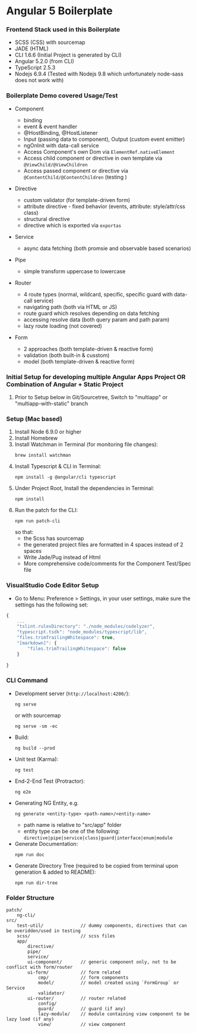 # Angular 5 Boilerplate

### Frontend Stack used in this Boilerplate
- SCSS (CSS) with sourcemap
- JADE (HTML)
- CLI 1.6.6 (Initial Project is generated by CLI)
- Angular 5.2.0 (from CLI)
- TypeScript 2.5.3
- Nodejs 6.9.4 (Tested with Nodejs 9.8 which unfortunately node-sass does not work with)

### Boilerplate Demo covered Usage/Test
* Component
    - binding
    - event & event handler
    - @HostBinding, @HostListener
    - Input (passing data to component), Output (custom event emitter)
    - ngOnInit with data-call service
    - Access Component's own Dom via `ElementRef.nativeElement`
    - Access child component or directive in own template via `@ViewChild/@ViewChildren`
    - Access passed component or directive via `@ContentChild/@ContentChildren` (testing <ng-content>)

* Directive
    - custom validator (for template-driven form)
    - attribute directive - fixed behavior (events, attribute: style/attr/css class)
    - structural directive
    - directive which is exported via `exportas`

* Service
    - async data fetching (both promsie and observable based scenarios)

* Pipe
    - simple transform uppercase to lowercase

* Router
    - 4 route types (normal, wildcard, specific, specific guard with data-call service)
    - navigating path (both via HTML or JS)
    - route guard which resolves depending on data fetching
    - accessing resolve data (both query param and path param)
    - lazy route loading (not covered)

* Form
    - 2 approaches (both template-driven & reactive form)
    - validation (both built-in & cusstom)
    - model (both template-driven & reactive form)

### Initial Setup for developing multiple Angular Apps Project OR Combination of Angular + Static Project
1. Prior to Setup below in Git/Sourcetree, Switch to "multiapp" or "multiapp-with-static" branch    

### Setup (Mac based) 
1. Install Node 6.9.0 or higher
2. Install Homebrew
3. Install Watchman in Terminal (for monitoring file changes):  
    ```
    brew install watchman
    ```
4. Install Typescript & CLI in Terminal:  
    ```
    npm install -g @angular/cli typescript
    ```
5. Under Project Root, Install the dependencies in Terminal:  
    ```
    npm install
    ```
6. Run the patch for the CLI:  
    ```
    npm run patch-cli
    ```  
    so that:  
    - the Scss has sourcemap
    - the generated project files are formatted in 4 spaces instead of 2 spaces
    - Write Jade/Pug instead of Html
    - More comprehensive code/comments for the Component Test/Spec file

### VisualStudio Code Editor Setup
* Go to Menu: Preference > Settings, in your user settings, make sure the settings has the following set:  
```javascript
{
    ...
    "tslint.rulesDirectory": "./node_modules/codelyzer",
    "typescript.tsdk": "node_modules/typescript/lib",
    "files.trimTrailingWhitespace": true,
    "[markdown]": {
        "files.trimTrailingWhitespace": false
    }
    
}
```

### CLI Command
* Development server (`http://localhost:4200/`):  
    ```
    ng serve
    ```
    or with sourcemap
    ```
    ng serve -sm -ec
    ```        
* Build:  
    ```
    ng build --prod
    ```
* Unit test (Karma):  
    ```
    ng test
    ```
* End-2-End Test (Protractor):  
    ```
    ng e2e
    ```
* Generating NG Entity, e.g.  
    ```
    ng generate <entity-type> <path-name>/<entity-name>
    ```
    - path name is relative to "src/app" folder
    - entity type can be one of the following:  
    `directive|pipe|service|class|guard|interface|enum|module`
* Generate Documentation:  
    ```
    npm run doc
    ```   
* Generate Directory Tree (required to be copied from terminal upon generation & added to README):  
    ```
    npm run dir-tree
    ```   

### Folder Structure
    patch/
        ng-cli/
    src/
        test-util/              // dummy components, directives that can be overidden/used in testing
        scss/                   // scss files
        app/
            directive/
            pipe/
            service/
            ui-component/       // generic component only, not to be conflict with form/router
            ui-form/            // form related
                cmp/            // form components
                model/          // model created using `FormGroup` or Service
                validator/
            ui-router/          // router related
                config/
                guard/          // guard (if any)
                lazy-module/    // module containing view component to be lazy load (if any)
                view/           // view component

